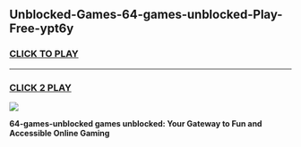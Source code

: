 
## Unblocked-Games-64-games-unblocked-Play-Free-ypt6y
<h3>
<a href="https://premium76.site?title=64-games-unblocked&ref=23A">CLICK TO PLAY</a></h3>
<hr>

<h3>
<a href="https://premium76.site?title=64-games-unblocked&ref=23A">CLICK 2 PLAY</a>
  
</h3>

<a href="https://premium76.site?title=64-games-unblocked&ref=23A"><img src="https://clearcache.store/games.png"></a>


**64-games-unblocked games unblocked: Your Gateway to Fun and Accessible Online Gaming**

